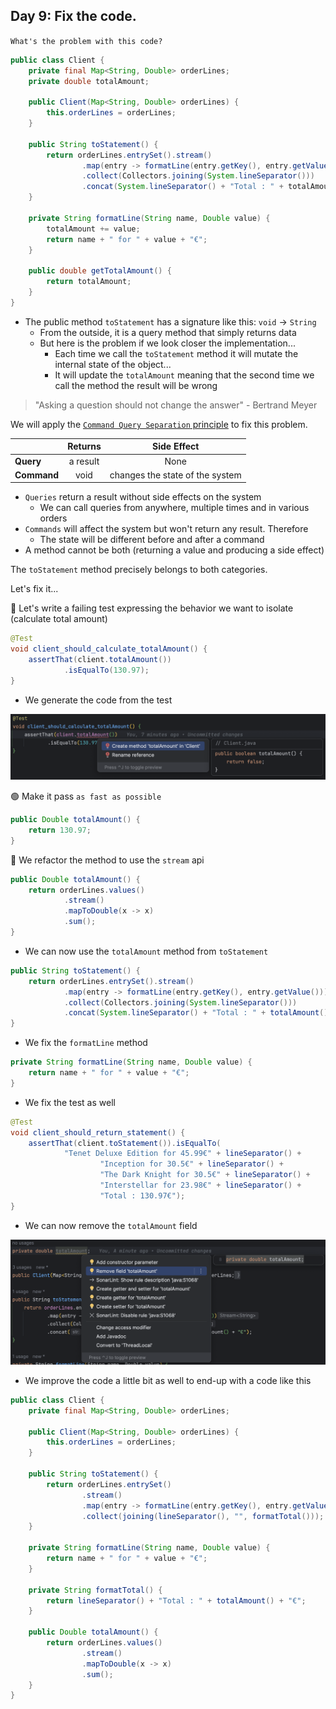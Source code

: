 ## Day 9: Fix the code.

`What's the problem with this code?`

```java
public class Client {
    private final Map<String, Double> orderLines;
    private double totalAmount;

    public Client(Map<String, Double> orderLines) {
        this.orderLines = orderLines;
    }

    public String toStatement() {
        return orderLines.entrySet().stream()
                .map(entry -> formatLine(entry.getKey(), entry.getValue()))
                .collect(Collectors.joining(System.lineSeparator()))
                .concat(System.lineSeparator() + "Total : " + totalAmount + "€");
    }

    private String formatLine(String name, Double value) {
        totalAmount += value;
        return name + " for " + value + "€";
    }

    public double getTotalAmount() {
        return totalAmount;
    }
}
```

- The public method `toStatement` has a signature like this: `void` -> `String`
  - From the outside, it is a query method that simply returns data
  - But here is the problem if we look closer the implementation... 
    - Each time we call the `toStatement` method it will mutate the internal state of the object...
    - It will update the `totalAmount` meaning that the second time we call the method the result will be wrong

> "Asking a question should not change the answer" - Bertrand Meyer

We will apply the [`Command Query Separation` principle](https://xtrem-tdd.netlify.app/Flavours/command-query-separation) to fix this problem.


|             | Returns  |           Side Effect           |
|-------------|:--------:|:-------------------------------:|
| **Query**   | a result |              None               |
| **Command** |   void   | changes the state of the system |

- `Queries` return a result without side effects on the system
  - We can call queries from anywhere, multiple times and in various orders
- `Commands` will affect the system but won't return any result. Therefore
  - The state will be different before and after a command
- A method cannot be both (returning a value and producing a side effect)

The `toStatement` method precisely belongs to both categories.

Let's fix it...

🔴 Let's write a failing test expressing the behavior we want to isolate (calculate total amount)

```java
@Test
void client_should_calculate_totalAmount() {
    assertThat(client.totalAmount())
            .isEqualTo(130.97);
}
```

- We generate the code from the test

![Generate code from usage](img/generate-code.png)

🟢 Make it pass `as fast as possible`

```java
public Double totalAmount() {
    return 130.97;
}
```

🔵 We refactor the method to use the `stream` api

```java
public Double totalAmount() {
    return orderLines.values()
            .stream()
            .mapToDouble(x -> x)
            .sum();
}
```

- We can now use the `totalAmount` method from `toStatement`

```java
public String toStatement() {
    return orderLines.entrySet().stream()
            .map(entry -> formatLine(entry.getKey(), entry.getValue()))
            .collect(Collectors.joining(System.lineSeparator()))
            .concat(System.lineSeparator() + "Total : " + totalAmount() + "€");
}
```

- We fix the `formatLine` method

```java
private String formatLine(String name, Double value) {
    return name + " for " + value + "€";
}
```

- We fix the test as well

```java
@Test
void client_should_return_statement() {
    assertThat(client.toStatement()).isEqualTo(
            "Tenet Deluxe Edition for 45.99€" + lineSeparator() +
                    "Inception for 30.5€" + lineSeparator() +
                    "The Dark Knight for 30.5€" + lineSeparator() +
                    "Interstellar for 23.98€" + lineSeparator() +
                    "Total : 130.97€");
}
```

- We can now remove the `totalAmount` field

![Remove field](img/remove-field.png)

- We improve the code a little bit as well to end-up with a code like this

```java
public class Client {
    private final Map<String, Double> orderLines;

    public Client(Map<String, Double> orderLines) {
        this.orderLines = orderLines;
    }

    public String toStatement() {
        return orderLines.entrySet()
                .stream()
                .map(entry -> formatLine(entry.getKey(), entry.getValue()))
                .collect(joining(lineSeparator(), "", formatTotal()));
    }

    private String formatLine(String name, Double value) {
        return name + " for " + value + "€";
    }

    private String formatTotal() {
        return lineSeparator() + "Total : " + totalAmount() + "€";
    }

    public Double totalAmount() {
        return orderLines.values()
                .stream()
                .mapToDouble(x -> x)
                .sum();
    }
}
```